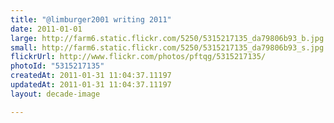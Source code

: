 ```yaml
---
title: "@limburger2001 writing 2011"
date: 2011-01-01
large: http://farm6.static.flickr.com/5250/5315217135_da79806b93_b.jpg
small: http://farm6.static.flickr.com/5250/5315217135_da79806b93_s.jpg
flickrUrl: http://www.flickr.com/photos/pftqg/5315217135/
photoId: "5315217135"
createdAt: 2011-01-31 11:04:37.11197
updatedAt: 2011-01-31 11:04:37.11197
layout: decade-image

---
```


